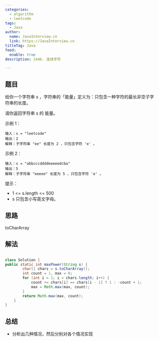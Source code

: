 ```yaml
---
categories:
  - algorithm
  - leetcode
tags:
  - Java
author: 
  name: JavaInterview.cn
  link: https://JavaInterview.cn
titleTag: Java
feed:
  enable: true
description: 1446. 连续字符

---
```


## 题目
给你一个字符串 s ，字符串的「能量」定义为：只包含一种字符的最长非空子字符串的长度。

请你返回字符串 s 的 能量。



示例 1：

    输入：s = "leetcode"
    输出：2
    解释：子字符串 "ee" 长度为 2 ，只包含字符 'e' 。
示例 2：

    输入：s = "abbcccddddeeeeedcba"
    输出：5
    解释：子字符串 "eeeee" 长度为 5 ，只包含字符 'e' 。


提示：

* 1 <= s.length <= 500
* s 只包含小写英文字母。


## 思路

toCharArray

## 解法
```java

class Solution {
public static int maxPower(String s) {
		char[] chars = s.toCharArray();
		int count = 1, max = 0;
		for (int i = 1; i < chars.length; i++) {
			count += chars[i] == chars[i - 1] ? 1 : -count + 1;
			max = Math.max(max, count);
		}
		return Math.max(max, count);
	}
}
```

## 总结

- 分析出几种情况，然后分别对各个情况实现 
